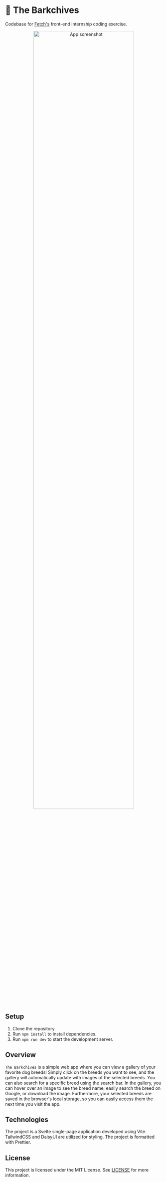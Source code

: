 # 🐶 The Barkchives

Codebase for [Fetch's](https://fetch.com/) front-end internship coding exercise.

<div align="center">
    <img src="public/barkchives-screenshot.png" width="80%" alt="App screenshot">
</div>

## Setup

1. Clone the repository.
2. Run `npm install` to install dependencies.
3. Run `npm run dev` to start the development server.

## Overview

`The Barkchives` is a simple web app where you can view a gallery of your favorite dog breeds! Simply click on the breeds you want to see, and the gallery will automatically update with images of the selected breeds. You can also search for a specific breed using the search bar. In the gallery, you can hover over an image to see the breed name, easily search the breed on Google, or download the image. Furthermore, your selected breeds are saved in the browser's local storage, so you can easily access them the next time you visit the app.

## Technologies

The project is a Svelte single-page application developed using Vite. TailwindCSS and DaisyUI are utilized for styling. The project is formatted with Prettier.

## License

This project is licensed under the MIT License. See [LICENSE](./LICENSE) for more information.

